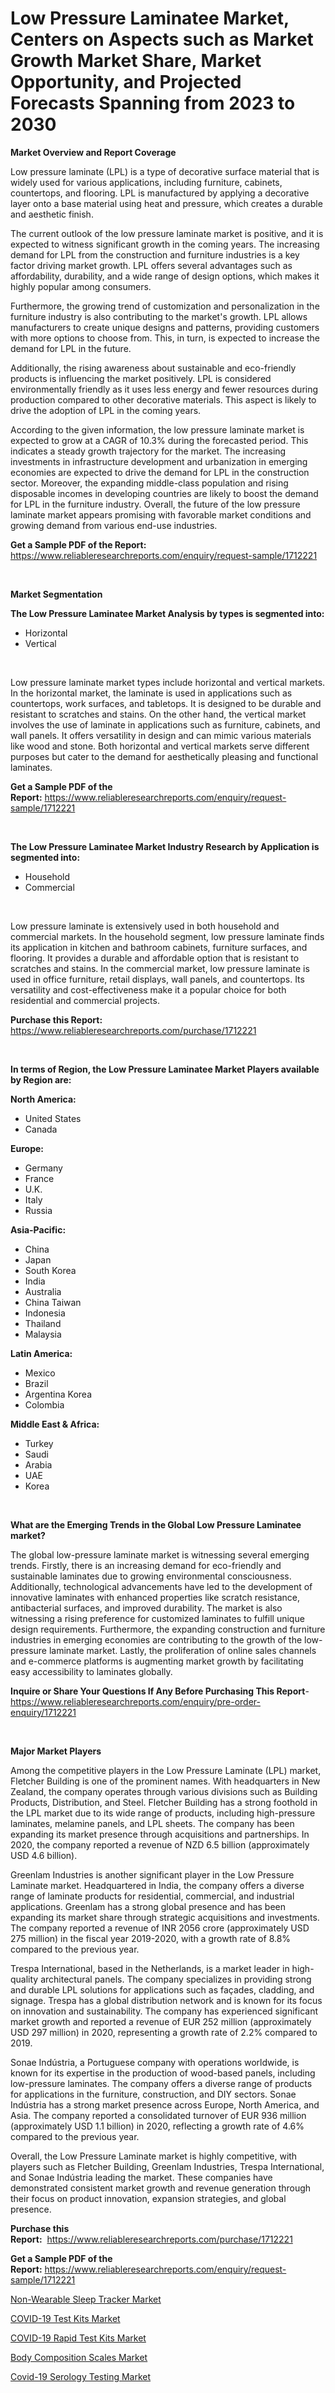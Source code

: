 <p><h1>Low Pressure Laminatee Market, Centers on Aspects such as Market Growth Market Share, Market Opportunity, and Projected Forecasts Spanning from 2023 to 2030</h1></p><p><strong>Market Overview and Report Coverage</strong></p>
<p><p>Low pressure laminate (LPL) is a type of decorative surface material that is widely used for various applications, including furniture, cabinets, countertops, and flooring. LPL is manufactured by applying a decorative layer onto a base material using heat and pressure, which creates a durable and aesthetic finish.</p><p>The current outlook of the low pressure laminate market is positive, and it is expected to witness significant growth in the coming years. The increasing demand for LPL from the construction and furniture industries is a key factor driving market growth. LPL offers several advantages such as affordability, durability, and a wide range of design options, which makes it highly popular among consumers.</p><p>Furthermore, the growing trend of customization and personalization in the furniture industry is also contributing to the market's growth. LPL allows manufacturers to create unique designs and patterns, providing customers with more options to choose from. This, in turn, is expected to increase the demand for LPL in the future.</p><p>Additionally, the rising awareness about sustainable and eco-friendly products is influencing the market positively. LPL is considered environmentally friendly as it uses less energy and fewer resources during production compared to other decorative materials. This aspect is likely to drive the adoption of LPL in the coming years.</p><p>According to the given information, the low pressure laminate market is expected to grow at a CAGR of 10.3% during the forecasted period. This indicates a steady growth trajectory for the market. The increasing investments in infrastructure development and urbanization in emerging economies are expected to drive the demand for LPL in the construction sector. Moreover, the expanding middle-class population and rising disposable incomes in developing countries are likely to boost the demand for LPL in the furniture industry. Overall, the future of the low pressure laminate market appears promising with favorable market conditions and growing demand from various end-use industries.</p></p>
<p><strong>Get a Sample PDF of the Report:</strong> <a href="https://www.reliableresearchreports.com/enquiry/request-sample/1712221">https://www.reliableresearchreports.com/enquiry/request-sample/1712221</a></p>
<p>&nbsp;</p>
<p><strong>Market Segmentation</strong></p>
<p><strong>The Low Pressure Laminatee Market Analysis by types is segmented into:</strong></p>
<p><ul><li>Horizontal</li><li>Vertical</li></ul></p>
<p>&nbsp;</p>
<p><p>Low pressure laminate market types include horizontal and vertical markets. In the horizontal market, the laminate is used in applications such as countertops, work surfaces, and tabletops. It is designed to be durable and resistant to scratches and stains. On the other hand, the vertical market involves the use of laminate in applications such as furniture, cabinets, and wall panels. It offers versatility in design and can mimic various materials like wood and stone. Both horizontal and vertical markets serve different purposes but cater to the demand for aesthetically pleasing and functional laminates.</p></p>
<p><strong>Get a Sample PDF of the Report:</strong>&nbsp;<a href="https://www.reliableresearchreports.com/enquiry/request-sample/1712221">https://www.reliableresearchreports.com/enquiry/request-sample/1712221</a></p>
<p>&nbsp;</p>
<p><strong>The Low Pressure Laminatee Market Industry Research by Application is segmented into:</strong></p>
<p><ul><li>Household</li><li>Commercial</li></ul></p>
<p>&nbsp;</p>
<p><p>Low pressure laminate is extensively used in both household and commercial markets. In the household segment, low pressure laminate finds its application in kitchen and bathroom cabinets, furniture surfaces, and flooring. It provides a durable and affordable option that is resistant to scratches and stains. In the commercial market, low pressure laminate is used in office furniture, retail displays, wall panels, and countertops. Its versatility and cost-effectiveness make it a popular choice for both residential and commercial projects.</p></p>
<p><strong>Purchase this Report:</strong>&nbsp; <a href="https://www.reliableresearchreports.com/purchase/1712221">https://www.reliableresearchreports.com/purchase/1712221</a></p>
<p>&nbsp;</p>
<p><strong>In terms of Region, the Low Pressure Laminatee Market Players available by Region are:</strong></p>
<p>
    <p> <strong> North America: </strong>
        <ul>
            <li>United States</li>
            <li>Canada</li>
        </ul>
        </p> 
    <p> <strong> Europe: </strong>
        <ul>
            <li>Germany</li>
            <li>France</li>
            <li>U.K.</li>
            <li>Italy</li>
            <li>Russia</li>
        </ul>
        </p> 
    <p> <strong> Asia-Pacific: </strong>
        <ul>
            <li>China</li>
            <li>Japan</li>
            <li>South Korea</li>
            <li>India</li>
            <li>Australia</li>
            <li>China Taiwan</li>
            <li>Indonesia</li>
            <li>Thailand</li>
            <li>Malaysia</li>
        </ul>
        </p> 
    <p> <strong> Latin America: </strong>
        <ul>
            <li>Mexico</li>
            <li>Brazil</li>
            <li>Argentina Korea</li>
            <li>Colombia</li>
        </ul>
        </p> 
    <p> <strong> Middle East & Africa: </strong>
        <ul>
            <li>Turkey</li>
            <li>Saudi</li>
            <li>Arabia</li>
            <li>UAE</li>
            <li>Korea</li>
        </ul>
    </p>
    </p>
<p>&nbsp;</p>
<p><strong>What are the Emerging Trends in the Global Low Pressure Laminatee market?</strong></p>
<p><p>The global low-pressure laminate market is witnessing several emerging trends. Firstly, there is an increasing demand for eco-friendly and sustainable laminates due to growing environmental consciousness. Additionally, technological advancements have led to the development of innovative laminates with enhanced properties like scratch resistance, antibacterial surfaces, and improved durability. The market is also witnessing a rising preference for customized laminates to fulfill unique design requirements. Furthermore, the expanding construction and furniture industries in emerging economies are contributing to the growth of the low-pressure laminate market. Lastly, the proliferation of online sales channels and e-commerce platforms is augmenting market growth by facilitating easy accessibility to laminates globally.</p></p>
<p><strong>Inquire or Share Your Questions If Any Before Purchasing This Report</strong>- <a href="https://www.reliableresearchreports.com/enquiry/pre-order-enquiry/1712221">https://www.reliableresearchreports.com/enquiry/pre-order-enquiry/1712221</a></p>
<p>&nbsp;</p>
<p><strong>Major Market Players</strong></p>
<p><p>Among the competitive players in the Low Pressure Laminate (LPL) market, Fletcher Building is one of the prominent names. With headquarters in New Zealand, the company operates through various divisions such as Building Products, Distribution, and Steel. Fletcher Building has a strong foothold in the LPL market due to its wide range of products, including high-pressure laminates, melamine panels, and LPL sheets. The company has been expanding its market presence through acquisitions and partnerships. In 2020, the company reported a revenue of NZD 6.5 billion (approximately USD 4.6 billion).</p><p>Greenlam Industries is another significant player in the Low Pressure Laminate market. Headquartered in India, the company offers a diverse range of laminate products for residential, commercial, and industrial applications. Greenlam has a strong global presence and has been expanding its market share through strategic acquisitions and investments. The company reported a revenue of INR 2056 crore (approximately USD 275 million) in the fiscal year 2019-2020, with a growth rate of 8.8% compared to the previous year.</p><p>Trespa International, based in the Netherlands, is a market leader in high-quality architectural panels. The company specializes in providing strong and durable LPL solutions for applications such as façades, cladding, and signage. Trespa has a global distribution network and is known for its focus on innovation and sustainability. The company has experienced significant market growth and reported a revenue of EUR 252 million (approximately USD 297 million) in 2020, representing a growth rate of 2.2% compared to 2019.</p><p>Sonae Indústria, a Portuguese company with operations worldwide, is known for its expertise in the production of wood-based panels, including low-pressure laminates. The company offers a diverse range of products for applications in the furniture, construction, and DIY sectors. Sonae Indústria has a strong market presence across Europe, North America, and Asia. The company reported a consolidated turnover of EUR 936 million (approximately USD 1.1 billion) in 2020, reflecting a growth rate of 4.6% compared to the previous year.</p><p>Overall, the Low Pressure Laminate market is highly competitive, with players such as Fletcher Building, Greenlam Industries, Trespa International, and Sonae Indústria leading the market. These companies have demonstrated consistent market growth and revenue generation through their focus on product innovation, expansion strategies, and global presence.</p></p>
<p><strong>Purchase this Report:</strong>&nbsp;&nbsp;<a href="https://www.reliableresearchreports.com/purchase/1712221">https://www.reliableresearchreports.com/purchase/1712221</a></p>
<p></p>
<p><strong>Get a Sample PDF of the Report:</strong>&nbsp;<a href="https://www.reliableresearchreports.com/enquiry/request-sample/1712221">https://www.reliableresearchreports.com/enquiry/request-sample/1712221</a></p>
<p><p><a href="https://github.com/kuntayevaz/Market-Research-Report-List-1/blob/main/non-wearable-sleep-tracker-market.md">Non-Wearable Sleep Tracker Market</a></p><p><a href="https://medium.com/@merrittrice2023/covid-19-test-kits-market-outlook-industry-overview-and-forecast-2023-to-2030-83a2d9d0205b">COVID-19 Test Kits Market</a></p><p><a href="https://medium.com/@paulmcglynn6456/covid-19-rapid-test-kits-market-size-reveals-the-best-marketing-channels-in-global-industry-01dfdd947c05">COVID-19 Rapid Test Kits Market</a></p><p><a href="https://github.com/kipkeeva/Market-Research-Report-List-1/blob/main/body-composition-scales-market.md">Body Composition Scales Market</a></p><p><a href="https://medium.com/@bethelokon998/covid-19-serology-testing-market-share-evolution-and-market-growth-trends-2023-2030-b214b14274ca">Covid-19 Serology Testing Market</a></p></p>